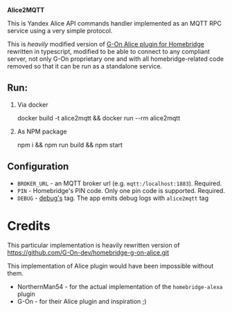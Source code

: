 **Alice2MQTT**

This is Yandex Alice API commands handler implemented as an MQTT RPC service using a very simple protocol.

This is _heavily_ modified version of [G-On Alice plugin for Homebridge](https://github.com/G-On-dev/homebridge-g-on-alice.git) rewritten in typescript, modified to be able to connect to any compliant server, not only G-On proprietary one and with all homebridge-related code removed so that it can be run as a standalone service.

## Run:

1. Via docker

   docker build -t alice2mqtt && docker run --rm alice2mqtt

2. As NPM package

   npm i && npm run build && npm start

## Configuration

- `BROKER_URL` - an MQTT broker url (e.g. `mqtt:/localhost:1883`). Required.
- `PIN` - Homebridge's PIN code. Only one pin code is supported. Required.
- `DEBUG` - [debug's](https://www.npmjs.com/package/debug) tag. The app emits debug logs with `alice2mqtt` tag

# Credits

This particular implementation is heavily rewritten version of https://github.com/G-On-dev/homebridge-g-on-alice.git

This implementation of Alice plugin would have been impossible without them.

- NorthernMan54 - for the actual implementation of the `homebridge-alexa` plugin
- G-On - for their Alice plugin and inspiration ;)
